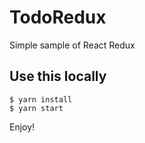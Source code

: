 # TodoRedux
Simple sample of React Redux

## Use this locally
```
$ yarn install
$ yarn start
```

Enjoy!